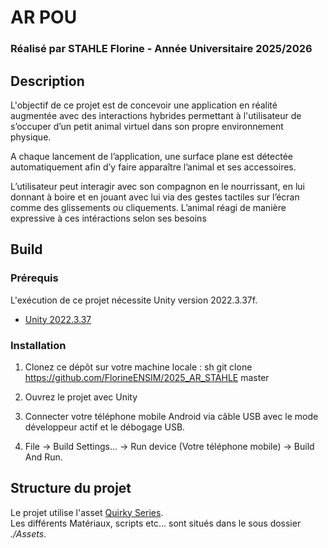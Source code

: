 # AR POU

### Réalisé par STAHLE Florine -  Année Universitaire 2025/2026

## Description

L'objectif de ce projet est de concevoir une application en réalité augmentée avec des interactions hybrides permettant à l'utilisateur de s’occuper d’un petit animal virtuel dans son propre environnement physique. 

A chaque lancement de l’application, une surface plane est détectée automatiquement afin d’y faire apparaître l’animal et ses accessoires.

L’utilisateur peut interagir avec son compagnon en le nourrissant, en lui donnant à boire et en jouant avec lui via des gestes tactiles sur l’écran comme des glissements ou cliquements. L’animal réagi de manière expressive à ces intéractions selon ses besoins


## Build
### Prérequis

L'exécution de ce projet nécessite Unity version 2022.3.37f.

- [Unity 2022.3.37](https://unity.com/fr/releases/editor/whats-new/2022.3.37#installs)

### Installation

1. Clonez ce dépôt sur votre machine locale :
sh
git clone https://github.com/FlorineENSIM/2025_AR_STAHLE master

2. Ouvrez le projet avec Unity

3. Connecter votre téléphone mobile Android via câble USB avec le mode développeur actif et le débogage USB.

4. File → Build Settings... → Run device (Votre téléphone mobile) → Build And Run.

## Structure du projet

Le projet utilise l'asset [Quirky Series](https://assetstore.unity.com/packages/package/178235).  
Les différents Matériaux, scripts etc... sont situés dans le sous dossier *./Assets*.
